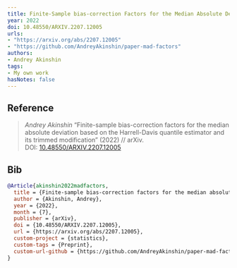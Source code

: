 ```yaml
---
title: Finite-Sample bias-correction Factors for the Median Absolute Deviation Based on the Harrell-Davis Quantile Estimator and Its Trimmed Modification
year: 2022
doi: 10.48550/ARXIV.2207.12005
urls:
- "https://arxiv.org/abs/2207.12005"
- "https://github.com/AndreyAkinshin/paper-mad-factors"
authors:
- Andrey Akinshin
tags:
- My own work
hasNotes: false
---
```


## Reference

> <i>Andrey Akinshin</i> “Finite-sample bias-correction factors for the median absolute deviation based on the Harrell-Davis quantile estimator and its trimmed modification” (2022) // arXiv. DOI:&nbsp;<a href='https://doi.org/10.48550/ARXIV.2207.12005'>10.48550/ARXIV.2207.12005</a>

## Bib

```bib
@Article{akinshin2022madfactors,
  title = {Finite-sample bias-correction factors for the median absolute deviation based on the Harrell-Davis quantile estimator and its trimmed modification},
  author = {Akinshin, Andrey},
  year = {2022},
  month = {7},
  publisher = {arXiv},
  doi = {10.48550/ARXIV.2207.12005},
  url = {https://arxiv.org/abs/2207.12005},
  custom-project = {statistics},
  custom-tags = {Preprint},
  custom-url-github = {https://github.com/AndreyAkinshin/paper-mad-factors}
}
```
